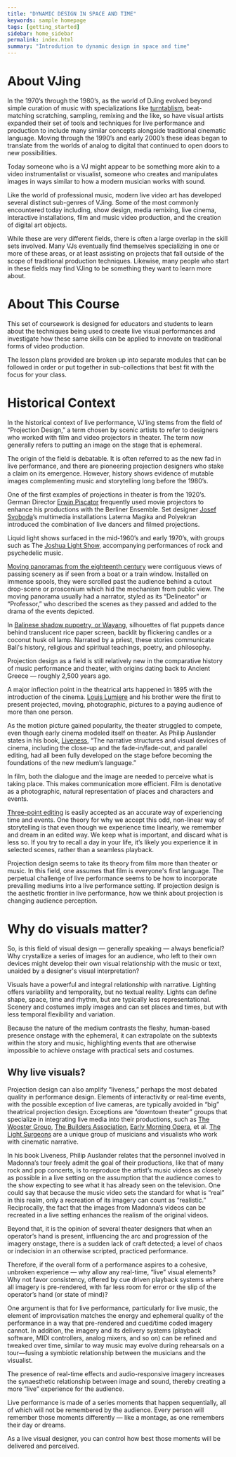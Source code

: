 ```yaml
---
title: "DYNAMIC DESIGN IN SPACE AND TIME"
keywords: sample homepage
tags: [getting_started]
sidebar: home_sidebar
permalink: index.html
summary: "Introdution to dynamic design in space and time"
---
```


# About VJing

In the 1970’s through the 1980’s, as the world of DJing evolved beyond simple curation of music with specializations like [turntablism](https://en.wikipedia.org/wiki/Turntablism), beat-matching scratching, sampling, remixing and the like, so have visual artists expanded their set of tools and techniques for live performance and production to include many similar concepts alongside traditional cinematic language. Moving through the 1990’s and early 2000’s these ideas began to translate from the worlds of analog to digital that continued to open doors to new possibilities.

Today someone who is a VJ might appear to be something more akin to a video instrumentalist or visualist, someone who creates and manipulates images in ways similar to how a modern musician works with sound.

Like the world of professional music, modern live video art has developed several distinct sub-genres of VJing. Some of the most commonly encountered today including, show design, media remixing, live cinema, interactive installations, film and music video production, and the creation of digital art objects.

While these are very different fields, there is often a large overlap in the skill sets involved. Many VJs eventually find themselves specializing in one or more of these areas, or at least assisting on projects that fall outside of the scope of traditional production techniques. Likewise, many people who start in these fields may find VJing to be something they want to learn more about.

# About This Course

This set of coursework is designed for educators and students to learn about the techniques being used to create live visual performances and investigate how these same skills can be applied to innovate on traditional forms of video production.

The lesson plans provided are broken up into separate modules that can be followed in order or put together in sub-collections that best fit with the focus for your class.

# Historical Context

In the historical context of live performance, VJ’ing stems from the field of “Projection Design,” a term chosen by scenic artists to refer to designers who worked with film and video projectors in theater. The term now generally refers to putting an image on the stage that is ephemeral.

The origin of the field is debatable. It is often referred to as the new fad in live performance, and there are pioneering projection designers who stake a claim on its emergence. However, history shows evidence of mutable images complementing music and storytelling long before the 1980’s.

One of the first examples of projections in theater is from the 1920’s. German Director [Erwin Piscator](https://en.wikipedia.org/wiki/Erwin_Piscator) frequently used movie projectors to enhance his productions with the Berliner Ensemble. Set designer [Josef Svoboda](https://en.wikipedia.org/wiki/Josef_Svoboda)’s multimedia installations Laterna Magika and Polyekran introduced the combination of live dancers and filmed projections.

Liquid light shows surfaced in the mid-1960’s and early 1970’s, with groups such as The [Joshua Light Show](http://www.joshualightshow.com/), accompanying performances of rock and psychedelic music. 

[Moving panoramas from the eighteenth century](http://www.open.edu/openlearn/history-the-arts/visual-art/virtual-reality-19th-century-style-the-history-the-panorama-and-balloon-view) were contiguous views of passing scenery as if seen from a boat or a train window. Installed on immense spools, they were scrolled past the audience behind a cutout drop-scene or proscenium which hid the mechanism from public view. The moving panorama usually had a narrator, styled as its “Delineator” or “Professor,” who described the scenes as they passed and added to the drama of the events depicted. 

In [Balinese shadow puppetry, or Wayang](https://en.wikipedia.org/wiki/Wayang), silhouettes of flat puppets dance behind translucent rice paper screen, backlit by flickering candles or a coconut husk oil lamp. Narrated by a priest, these stories communicate Bali's history, religious and spiritual teachings, poetry, and philosophy.

Projection design as a field is still relatively new in the comparative history of music performance and theater, with origins dating back to Ancient Greece — roughly 2,500 years ago.

A major inflection point in the theatrical arts happened in 1895 with the introduction of the cinema. [Louis Lumiere](https://en.wikipedia.org/wiki/Auguste_and_Louis_Lumi%C3%A8re) and his brother were the first to present projected, moving, photographic, pictures to a paying audience of more than one person. 

As the motion picture gained popularity, the theater struggled to compete, even though early cinema modeled itself on theater. As Philip Auslander states in his book, [Liveness](https://www.amazon.com/Liveness-Performance-Mediatized-Philip-Auslander/dp/0415773539), “The narrative structures and visual devices of cinema, including the close-up and the fade-in/fade-out, and parallel editing, had all been fully developed on the stage before becoming the foundations of the new medium’s language.” 

In film, both the dialogue and the image are needed to perceive what is taking place. This makes communication more efficient. Film is denotative as a photographic, natural representation of places and characters and events. 

[Three-point editing](https://wolfcrow.com/blog/what-is-three-point-editing-and-four-point-editing/) is easily accepted as an accurate way of experiencing time and events. One theory for why we accept this odd, non-linear way of storytelling is that even though we experience time linearly, we remember and dream in an edited way. We keep what is important, and discard what is less so. If you try to recall a day in your life, it’s likely you experience it in selected scenes, rather than a seamless playback.

Projection design seems to take its theory from film more than theater or music. In this field, one assumes that film is everyone's first language. The perpetual challenge of live performance seems to be how to incorporate prevailing mediums into a live performance setting. If projection design is the aesthetic frontier in live performance, how we think about projection is changing audience perception.


# Why do visuals matter? 

So, is this field of visual design — generally speaking — always beneficial? Why crystallize a series of images for an audience, who left to their own devices might develop their own visual relationship with the music or text, unaided by a designer's visual interpretation?

Visuals have a powerful and integral relationship with narrative. Lighting offers variability and temporality, but no textual reality. Lights can define shape, space, time and rhythm, but are typically less representational. Scenery and costumes imply images and can set places and times, but with less temporal flexibility and variation.

Because the nature of the medium contrasts the fleshy, human-based presence onstage with the ephemeral, it can extrapolate on the subtexts within the story and music, highlighting events that are otherwise impossible to achieve onstage with practical sets and costumes.


## Why live visuals? 

Projection design can also amplify “liveness,” perhaps the most debated quality in performance design. Elements of interactivity or real-time events, with the possible exception of live cameras, are typically avoided in “big” theatrical projection design. Exceptions are “downtown theater” groups that specialize in integrating live media into their productions, such as [The Wooster Group](https://thewoostergroup.org/blog/), [The Builders Association](https://www.thebuildersassociation.org/), [Early Morning Opera](http://earlymorningopera.com/wp/about/), et al. [The Light Surgeons](http://www.lightsurgeons.com/) are a unique group of musicians and visualists who work with cinematic narrative.

In his book Liveness, Philip Auslander relates that the personnel involved in Madonna’s tour freely admit the goal of their productions, like that of many rock and pop concerts, is to reproduce the artist’s music videos as closely as possible in a live setting on the assumption that the audience comes to the show expecting to see what it has already seen on the television. One could say that because the music video sets the standard for what is “real” in this realm, only a recreation of its imagery can count as “realistic.” Reciprocally, the fact that the images from Madonna’s videos can be recreated in a live setting enhances the realism of the original videos.

Beyond that, it is the opinion of several theater designers that when an operator’s hand is present, influencing the arc and progression of the imagery onstage, there is a sudden lack of craft detected; a level of chaos or indecision in an otherwise scripted, practiced performance.

Therefore, if the overall form of a performance aspires to a cohesive, unbroken experience — why allow any real-time, “live” visual elements? Why not favor consistency, offered by cue driven playback systems where all imagery is pre-rendered, with far less room for error or the slip of the operator’s hand (or state of mind)?

One argument is that for live performance, particularly for live music, the element of improvisation matches the energy and ephemeral quality of the performance in a way that pre-rendered and cued/time coded imagery cannot. In addition, the imagery and its delivery systems (playback software, MIDI controllers, analog mixers, and so on) can be refined and tweaked over time, similar to way music may evolve during rehearsals on a tour—fusing a symbiotic relationship between the musicians and the visualist.

The presence of real-time effects and audio-responsive imagery increases the synaesthetic relationship between image and sound, thereby creating a more “live” experience for the audience.

Live performance is made of a series moments that happen sequentially, all of which will not be remembered by the audience. Every person will remember those moments differently — like a montage, as one remembers their day or dreams. 

As a live visual designer, you can control how best those moments will be delivered and perceived. 
